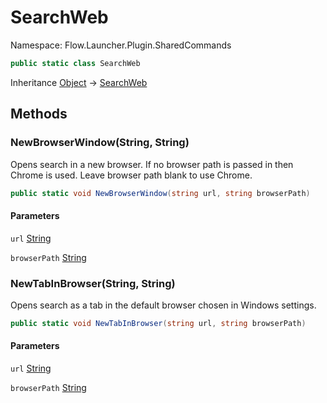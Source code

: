 # SearchWeb

Namespace: Flow.Launcher.Plugin.SharedCommands



```csharp
public static class SearchWeb
```

Inheritance [Object](https://docs.microsoft.com/en-us/dotnet/api/system.object) → [SearchWeb](./flow.launcher.plugin.sharedcommands.searchweb.md)

## Methods

### **NewBrowserWindow(String, String)**

Opens search in a new browser. If no browser path is passed in then Chrome is used. 
 Leave browser path blank to use Chrome.

```csharp
public static void NewBrowserWindow(string url, string browserPath)
```

#### Parameters

`url` [String](https://docs.microsoft.com/en-us/dotnet/api/system.string)<br>

`browserPath` [String](https://docs.microsoft.com/en-us/dotnet/api/system.string)<br>

### **NewTabInBrowser(String, String)**

Opens search as a tab in the default browser chosen in Windows settings.

```csharp
public static void NewTabInBrowser(string url, string browserPath)
```

#### Parameters

`url` [String](https://docs.microsoft.com/en-us/dotnet/api/system.string)<br>

`browserPath` [String](https://docs.microsoft.com/en-us/dotnet/api/system.string)<br>
